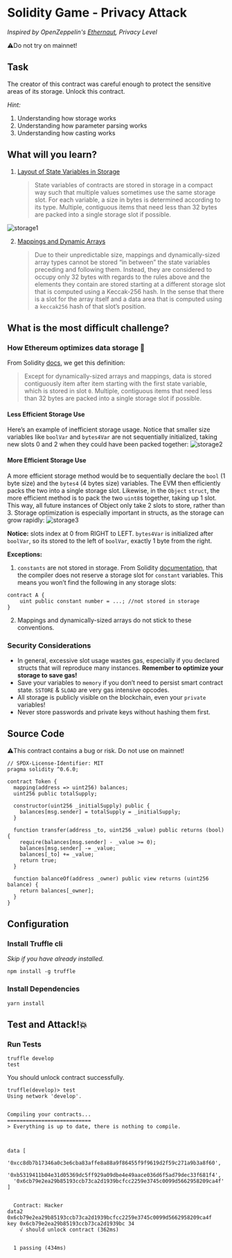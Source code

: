 # Solidity Game - Privacy Attack

_Inspired by OpenZeppelin's [Ethernaut](https://ethernaut.openzeppelin.com), Privacy Level_

⚠️Do not try on mainnet!

## Task

The creator of this contract was careful enough to protect the sensitive areas of its storage.
Unlock this contract.

_Hint:_

1. Understanding how storage works
2. Understanding how parameter parsing works
3. Understanding how casting works

## What will you learn?

1. [Layout of State Variables in Storage](https://docs.soliditylang.org/en/v0.8.5/internals/layout_in_storage.html)

   > State variables of contracts are stored in storage in a compact way such that multiple values sometimes use the same storage slot.
   > For each variable, a size in bytes is determined according to its type. Multiple, contiguous items that need less than 32 bytes are packed into a single storage slot if possible.

![storage1](https://user-images.githubusercontent.com/78368735/123262979-dcf00100-d4ce-11eb-8696-f71659ab509f.jpeg)

2. [Mappings and Dynamic Arrays](https://docs.soliditylang.org/en/v0.8.5/internals/layout_in_storage.html#mappings-and-dynamic-arrays)

   > Due to their unpredictable size, mappings and dynamically-sized array types cannot be stored “in between” the state variables preceding and following them. Instead, they are considered to occupy only 32 bytes with regards to the rules above and the elements they contain are stored starting at a different storage slot that is computed using a Keccak-256 hash.
   > In the sense that there is a slot for the array itself and a data area that is computed using a `keccak256` hash of that slot’s position.

## What is the most difficult challenge?

### How Ethereum optimizes data storage 🤔

From Solidity [docs](https://docs.soliditylang.org/en/v0.8.5/internals/layout_in_storage.html#layout-of-state-variables-in-storage), we get this definition:

> Except for dynamically-sized arrays and mappings, data is stored contiguously item after item starting with the first state variable, which is stored in slot `0`.
> Multiple, contiguous items that need less than 32 bytes are packed into a single storage slot if possible.

#### Less Efficient Storage Use

Here’s an example of inefficient storage usage. Notice that smaller size variables like `boolVar` and `bytes4Var` are not sequentially initialized, taking new slots 0 and 2 when they could have been packed together:
![storage2](https://user-images.githubusercontent.com/78368735/123262993-e1b4b500-d4ce-11eb-889c-206d14f1baf9.jpeg)

#### More Efficient Storage Use

A more efficient storage method would be to sequentially declare the `bool` (1 byte size) and the `bytes4` (4 bytes size) variables. The EVM then efficiently packs the two into a single storage slot.
Likewise, in the `Object` `struct`, the more efficient method is to pack the two `uint8`s together, taking up 1 slot. This way, all future instances of Object only take 2 slots to store, rather than 3. Storage optimization is especially important in structs, as the storage can grow rapidly:
![storage3](https://user-images.githubusercontent.com/78368735/123263231-1fb1d900-d4cf-11eb-9bd3-3342dfdfb39d.jpeg)

**Notice:** slots index at 0 from RIGHT to LEFT. `bytes4Var` is initialized after `boolVar`, so its stored to the left of `boolVar`, exactly 1 byte from the right.

**Exceptions:**

1. `constants` are not stored in storage. From Solidity [documentation](https://docs.soliditylang.org/en/v0.8.5/contracts.html), that the compiler does not reserve a storage slot for `constant` variables. This means you won’t find the following in any storage slots:

```
contract A {
    uint public constant number = ...; //not stored in storage
}
```

2. Mappings and dynamically-sized arrays do not stick to these conventions.

### Security Considerations

- In general, excessive slot usage wastes gas, especially if you declared structs that will reproduce many instances. **Remember to optimize your storage to save gas!**
- Save your variables to `memory` if you don’t need to persist smart contract state. `SSTORE` & `SLOAD` are very gas intensive opcodes.
- All storage is publicly visible on the blockchain, even your `private` variables!
- Never store passwords and private keys without hashing them first.

## Source Code

⚠️This contract contains a bug or risk. Do not use on mainnet!

```solidity
// SPDX-License-Identifier: MIT
pragma solidity ^0.6.0;

contract Token {
  mapping(address => uint256) balances;
  uint256 public totalSupply;

  constructor(uint256 _initialSupply) public {
    balances[msg.sender] = totalSupply = _initialSupply;
  }

  function transfer(address _to, uint256 _value) public returns (bool) {
    require(balances[msg.sender] - _value >= 0);
    balances[msg.sender] -= _value;
    balances[_to] += _value;
    return true;
  }

  function balanceOf(address _owner) public view returns (uint256 balance) {
    return balances[_owner];
  }
}

```

## Configuration

### Install Truffle cli

_Skip if you have already installed._

```
npm install -g truffle
```

### Install Dependencies

```
yarn install
```

## Test and Attack!💥

### Run Tests

```
truffle develop
test
```

You should unlock contract successfully.

```
truffle(develop)> test
Using network 'develop'.


Compiling your contracts...
===========================
> Everything is up to date, there is nothing to compile.



data [
  '0xcc8db7b17346a0c3e6cba83affe8a88a9f86455f9f9619d2f59c271a9b3a8f60',
  '0xb5319411b04e31d05369dc5ff929a09dbe4e49aace036d6f5ad79dec33f681f4',
  '0x6cb79e2ea29b85193ccb73ca2d1939bcfcc2259e3745c0099d5662958209ca4f'
]


  Contract: Hacker
data2 0x6cb79e2ea29b85193ccb73ca2d1939bcfcc2259e3745c0099d5662958209ca4f
key 0x6cb79e2ea29b85193ccb73ca2d1939bc 34
    √ should unlock contract (362ms)


  1 passing (434ms)

```
